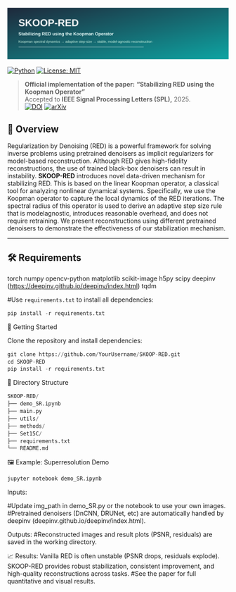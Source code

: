 ![SKOOP-RED Banner](utils/1.svg)


[![Python](https://img.shields.io/badge/python-3.9+-blue.svg)](https://www.python.org/)
[![License: MIT](https://img.shields.io/badge/License-MIT-green.svg)](LICENSE)

> **Official implementation of the paper:** **“Stabilizing RED using the Koopman Operator”**  
> Accepted to **IEEE Signal Processing Letters (SPL),** 2025.  
>[![DOI](https://zenodo.org/badge/doi/10.1109/LSP.2025.3604690.svg)](https://doi.org/10.1109/LSP.2025.3604690)
>[![arXiv](https://img.shields.io/badge/arXiv-2501.12345-b31b1b.svg)](https://arxiv.org/abs/2509.05736)


## 📌 Overview

Regularization by Denoising (RED) is a powerful framework for solving inverse problems using pretrained denoisers as implicit regularizers for
model-based reconstruction. Although RED gives high-fidelity reconstructions, the use of trained black-box denoisers can result in instability. 
**SKOOP-RED** introduces novel data-driven mechanism for stabilizing RED. This is based on the linear Koopman operator, a classical tool for analyzing nonlinear dynamical systems. Specifically, we use the Koopman operator to capture the local dynamics of the RED iterations. The spectral radius of this operator is used to derive an adaptive step size rule that is modelagnostic, introduces reasonable overhead, and does not require retraining. We present reconstructions using different pretrained denoisers to demonstrate the effectiveness of our stabilization mechanism.

---


## 🛠 Requirements

torch
numpy
opencv-python
matplotlib
scikit-image
h5py
scipy
deepinv (https://deepinv.github.io/deepinv/index.html)
tqdm

#Use `requirements.txt` to install all dependencies:
```python
pip install -r requirements.txt
```

🚀 Getting Started

Clone the repository and install dependencies:
```python
git clone https://github.com/YourUsername/SKOOP-RED.git
cd SKOOP-RED
pip install -r requirements.txt
```

📂 Directory Structure
```python
SKOOP-RED/
├── demo_SR.ipynb           
├── main.py             
├── utils/               
├── methods/
├── Set15C/             
├── requirements.txt
└── README.md
```
🖼 Example: Superresolution Demo
```python
jupyter notebook demo_SR.ipynb
```

Inputs:

#Update img_path in demo_SR.py or the notebook to use your own images.
#Pretrained denoisers (DnCNN, DRUNet, etc) are automatically handled by deepinv (deepinv.github.io/deepinv/index.html).


Outputs:
#Reconstructed images and result plots (PSNR, residuals) are saved in the working directory.

📈 Results:
Vanilla RED is often unstable (PSNR drops, residuals explode).
SKOOP-RED provides robust stabilization, consistent improvement, and high-quality reconstructions across tasks.
#See the paper for full quantitative and visual results.

